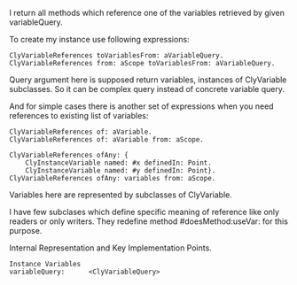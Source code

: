 I return all methods which reference one of the variables retrieved by given variableQuery.

To create my instance use following expressions: 

	ClyVariableReferences toVariablesFrom: aVariableQuery.
	ClyVariableReferences from: aScope toVariablesFrom: aVariableQuery.

Query argument here is supposed return variables, instances of ClyVariable subclasses. So it can be complex query instead of concrete variable query.
  
And for simple cases there is another set of expressions when you need references to existing list of variables: 
	
	ClyVariableReferences of: aVariable.
	ClyVariableReferences of: aVariable from: aScope.
	
	ClyVariableReferences ofAny: { 
		ClyInstanceVariable named: #x definedIn: Point.
		ClyInstanceVariable named: #y definedIn: Point}.
	ClyVariableReferences ofAny: variables from: aScope.

Variables here are represented by subclasses of ClyVariable. 
		
I have few subclases which define specific meaning of reference like only readers or only writers. They redefine method #doesMethod:useVar: for this purpose.

Internal Representation and Key Implementation Points.

    Instance Variables
	variableQuery:		<ClyVariableQuery>